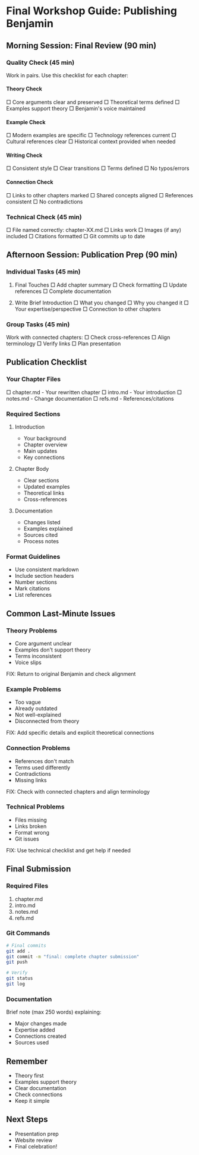 # Final Workshop Guide: Publishing Benjamin

## Morning Session: Final Review (90 min)

### Quality Check (45 min)
Work in pairs. Use this checklist for each chapter:

#### Theory Check
□ Core arguments clear and preserved
□ Theoretical terms defined
□ Examples support theory
□ Benjamin's voice maintained

#### Example Check
□ Modern examples are specific
□ Technology references current
□ Cultural references clear
□ Historical context provided when needed

#### Writing Check
□ Consistent style
□ Clear transitions
□ Terms defined
□ No typos/errors

#### Connection Check
□ Links to other chapters marked
□ Shared concepts aligned
□ References consistent
□ No contradictions

### Technical Check (45 min)
□ File named correctly: chapter-XX.md
□ Links work
□ Images (if any) included
□ Citations formatted
□ Git commits up to date

## Afternoon Session: Publication Prep (90 min)

### Individual Tasks (45 min)
1. Final Touches
   □ Add chapter summary
   □ Check formatting
   □ Update references
   □ Complete documentation

2. Write Brief Introduction
   □ What you changed
   □ Why you changed it
   □ Your expertise/perspective
   □ Connection to other chapters

### Group Tasks (45 min)
Work with connected chapters:
□ Check cross-references
□ Align terminology
□ Verify links
□ Plan presentation

## Publication Checklist

### Your Chapter Files
□ chapter.md - Your rewritten chapter
□ intro.md - Your introduction
□ notes.md - Change documentation
□ refs.md - References/citations

### Required Sections
1. Introduction
   - Your background
   - Chapter overview
   - Main updates
   - Key connections

2. Chapter Body
   - Clear sections
   - Updated examples
   - Theoretical links
   - Cross-references

3. Documentation
   - Changes listed
   - Examples explained
   - Sources cited
   - Process notes

### Format Guidelines
- Use consistent markdown
- Include section headers
- Number sections
- Mark citations
- List references

## Common Last-Minute Issues

### Theory Problems
- Core argument unclear
- Examples don't support theory
- Terms inconsistent
- Voice slips

FIX: Return to original Benjamin and check alignment

### Example Problems
- Too vague
- Already outdated
- Not well-explained
- Disconnected from theory

FIX: Add specific details and explicit theoretical connections

### Connection Problems
- References don't match
- Terms used differently
- Contradictions
- Missing links

FIX: Check with connected chapters and align terminology

### Technical Problems
- Files missing
- Links broken
- Format wrong
- Git issues

FIX: Use technical checklist and get help if needed

## Final Submission

### Required Files
1. chapter.md
2. intro.md
3. notes.md
4. refs.md

### Git Commands
```bash
# Final commits
git add .
git commit -m "final: complete chapter submission"
git push

# Verify
git status
git log
```

### Documentation
Brief note (max 250 words) explaining:
- Major changes made
- Expertise added
- Connections created
- Sources used

## Remember
- Theory first
- Examples support theory
- Clear documentation
- Check connections
- Keep it simple

## Next Steps
- Presentation prep
- Website review
- Final celebration!

